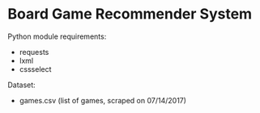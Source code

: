 # Board Game Recommender System

Python module requirements:
- requests
- lxml
- cssselect

Dataset:
- games.csv (list of games, scraped on 07/14/2017)
